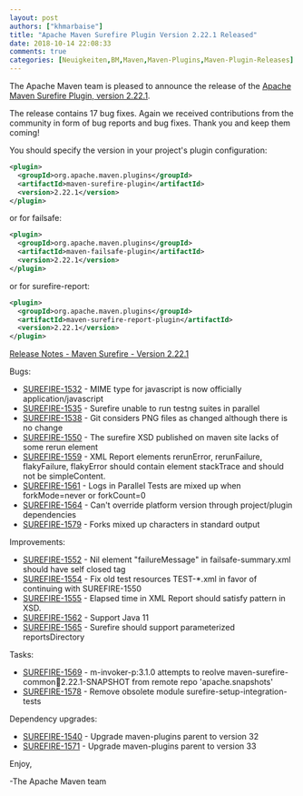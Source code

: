 ```yaml
---
layout: post
authors: ["khmarbaise"]
title: "Apache Maven Surefire Plugin Version 2.22.1 Released"
date: 2018-10-14 22:08:33
comments: true
categories: [Neuigkeiten,BM,Maven,Maven-Plugins,Maven-Plugin-Releases]
---
```

The Apache Maven team is pleased to announce the release of the 
[Apache Maven Surefire Plugin, version 2.22.1](https://maven.apache.org/plugins/maven-surefire-plugin/).


The release contains 17 bug fixes.
Again we received contributions from the community in form of bug reports
and bug fixes.
Thank you and keep them coming!

You should specify the version in your project's plugin configuration:

``` xml
<plugin>
  <groupId>org.apache.maven.plugins</groupId>
  <artifactId>maven-surefire-plugin</artifactId>
  <version>2.22.1</version>
</plugin>
```

or for failsafe:

``` xml
<plugin>
  <groupId>org.apache.maven.plugins</groupId>
  <artifactId>maven-failsafe-plugin</artifactId>
  <version>2.22.1</version>
</plugin>
```

or for surefire-report:

``` xml
<plugin>
  <groupId>org.apache.maven.plugins</groupId>
  <artifactId>maven-surefire-report-plugin</artifactId>
  <version>2.22.1</version>
</plugin>
```

<!-- more -->

[Release Notes - Maven Surefire - Version 2.22.1](https://issues.apache.org/jira/secure/ReleaseNote.jspa?projectId=12317927&version=12343425)

Bugs:

 * [SUREFIRE-1532](https://issues.apache.org/jira/browse/SUREFIRE-1532) - MIME type for javascript is now officially application/javascript
 * [SUREFIRE-1535](https://issues.apache.org/jira/browse/SUREFIRE-1535) - Surefire unable to run testng suites in parallel
 * [SUREFIRE-1538](https://issues.apache.org/jira/browse/SUREFIRE-1538) - Git considers PNG files as changed although there is no change
 * [SUREFIRE-1550](https://issues.apache.org/jira/browse/SUREFIRE-1550) - The surefire XSD published on maven site lacks of some rerun element
 * [SUREFIRE-1559](https://issues.apache.org/jira/browse/SUREFIRE-1559) - XML Report elements rerunError, rerunFailure, flakyFailure, flakyError should contain element stackTrace and should not be simpleContent.
 * [SUREFIRE-1561](https://issues.apache.org/jira/browse/SUREFIRE-1561) - Logs in Parallel Tests are mixed up when forkMode=never or forkCount=0
 * [SUREFIRE-1564](https://issues.apache.org/jira/browse/SUREFIRE-1564) - Can't override platform version through project/plugin dependencies
 * [SUREFIRE-1579](https://issues.apache.org/jira/browse/SUREFIRE-1579) - Forks mixed up characters in standard output

Improvements:

 * [SUREFIRE-1552](https://issues.apache.org/jira/browse/SUREFIRE-1552) - Nil element "failureMessage" in failsafe-summary.xml should have self closed tag
 * [SUREFIRE-1554](https://issues.apache.org/jira/browse/SUREFIRE-1554) - Fix old test resources TEST-*.xml in favor of continuing with SUREFIRE-1550
 * [SUREFIRE-1555](https://issues.apache.org/jira/browse/SUREFIRE-1555) - Elapsed time in XML Report should satisfy pattern in XSD.
 * [SUREFIRE-1562](https://issues.apache.org/jira/browse/SUREFIRE-1562) - Support Java 11
 * [SUREFIRE-1565](https://issues.apache.org/jira/browse/SUREFIRE-1565) - Surefire should support parameterized reportsDirectory

Tasks:

 * [SUREFIRE-1569](https://issues.apache.org/jira/browse/SUREFIRE-1569) - m-invoker-p:3.1.0 attempts to reolve maven-surefire-common:jar:2.22.1-SNAPSHOT from remote repo 'apache.snapshots'
 * [SUREFIRE-1578](https://issues.apache.org/jira/browse/SUREFIRE-1578) - Remove obsolete module surefire-setup-integration-tests

Dependency upgrades:

 * [SUREFIRE-1540](https://issues.apache.org/jira/browse/SUREFIRE-1540) - Upgrade maven-plugins parent to version 32
 * [SUREFIRE-1571](https://issues.apache.org/jira/browse/SUREFIRE-1571) - Upgrade maven-plugins parent to version 33

Enjoy,

-The Apache Maven team

